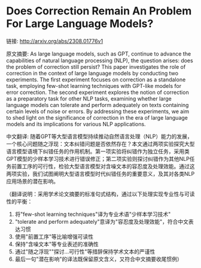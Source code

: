 # Does Correction Remain An Problem For Large Language Models?

链接: http://arxiv.org/abs/2308.01776v1

原文摘要:
As large language models, such as GPT, continue to advance the capabilities
of natural language processing (NLP), the question arises: does the problem of
correction still persist? This paper investigates the role of correction in the
context of large language models by conducting two experiments. The first
experiment focuses on correction as a standalone task, employing few-shot
learning techniques with GPT-like models for error correction. The second
experiment explores the notion of correction as a preparatory task for other
NLP tasks, examining whether large language models can tolerate and perform
adequately on texts containing certain levels of noise or errors. By addressing
these experiments, we aim to shed light on the significance of correction in
the era of large language models and its implications for various NLP
applications.

中文翻译:
随着GPT等大型语言模型持续推动自然语言处理（NLP）能力的发展，一个核心问题随之浮现：文本纠错问题是否依然存在？本文通过两项实验探究大型语言模型语境下纠错任务的作用机制。第一项实验将纠错作为独立任务，采用类GPT模型的少样本学习技术进行错误修正；第二项实验则探讨纠错作为其他NLP任务前置工序的可行性，检验大型语言模型对含噪文本的容忍度及处理效能。通过这两项实验，我们试图阐明大型语言模型时代纠错任务的重要意义，及其对各类NLP应用场景的潜在影响。

（翻译说明：采用学术论文摘要的标准句式结构，通过以下处理实现专业性与可读性的平衡：
1. 将"few-shot learning techniques"译为专业术语"少样本学习技术"
2. "tolerate and perform adequately"意译为"容忍度及处理效能"，符合中文表达习惯
3. 使用"前置工序"等比喻增强可读性
4. 保持"含噪文本"等专业表述的准确性
5. 通过"随之浮现""探讨...可行性"等措辞保持学术文本的严谨性
6. 最后一句"潜在影响"的译法既保留原文含义，又符合中文摘要收尾惯例）
